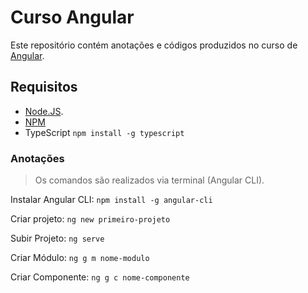 # Curso Angular

Este repositório contém anotações e códigos produzidos no curso de [Angular](https://loiane.training/course/angular/).

## Requisitos
- [Node.JS](https://nodejs.org/en/).
- [NPM](https://www.npmjs.com/get-npm)
- TypeScript
`npm install -g typescript`

### Anotações
> Os comandos são realizados via terminal (Angular CLI).

Instalar Angular CLI:
`npm install -g angular-cli`

Criar projeto:
`ng new primeiro-projeto`

Subir Projeto:
`ng serve`

Criar Módulo:
`ng g m nome-modulo`

Criar Componente:
`ng g c nome-componente`